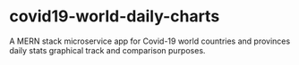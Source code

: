 # covid19-world-daily-charts
A MERN stack microservice app for Covid-19 world countries and provinces daily stats graphical track and comparison purposes.
